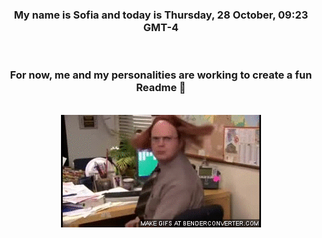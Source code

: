


<div align="center">
<h3 >My name is Sofia and today is Thursday, 28 October, 09:23 GMT-4</h3><br>
<h3 >For now, me and my personalities are working to create a fun Readme 👋
</h3><br>
<img src='img/dwight.gif' alt='working...'/>
</div>
